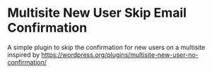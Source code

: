# Multisite New User Skip Email Confirmation
A simple plugin to skip the confirmation for new users on a multisite inspired by https://wordpress.org/plugins/multisite-new-user-no-confirmation/
